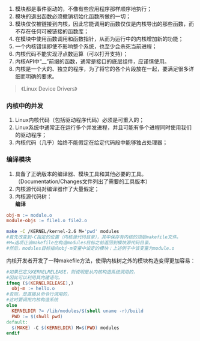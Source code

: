 1. 模块都是事件驱动的，不像有些应用程序那样顺序地执行；
2. 模块的退出函数必须撤销初始化函数所做的一切；
3. 模块仅仅被链接到内核，因此它能调用的函数仅仅是内核导出的那些函数，而不存在任何可被链接的函数库；
4. 在模块中使用函数调用和函数指针，从而为运行中的内核增加新的功能；
5. 一个内核错误即使不影响整个系统，也至少会杀死当前进程；
6. 内核代码不能实现浮点数运算（可以打开支持）；
7. 内核API中“\_\_”前缀的函数，通常是接口的底层组件，应谨慎使用。
8. 内核是一个大的、独立的程序，为了将它的各个片段放在一起，要满足很多详细而明确的要求。
>《Linux Device Drivers》  

### 内核中的并发
1. Linux内核代码（包括驱动程序代码）必须是可重入的；
2. Linux系统中通常正在运行多个并发进程，并且可能有多个进程同时使用我们的驱动程序；
3. 内核代码（几乎）始终不能假定在给定代码段中能够独占处理器；

### 编译模块
1. 具备了正确版本的编译器、模块工具和其他必要的工具。（Documentation/Changes文件列出了需要的工具版本）
2. 内核源代码对编译器作了大量假定；
3. 内核源代码树：  
**编译**
```makefile
obj-m := module.o
module-objs := file1.o file2.o
```
```bash
make -C /KERNEL/kernel-2.6 M='pwd' modules
#首先改变到-C指定的位置（内核源代码目录），其中保存有内核的顶层makefile文件。
#M=选项让该makefile在构造modules目标之前返回到模块源代码目录。
#然后，modules目标指向obj-m变量中设定的模块；上述例子中该变量为module.o  
```
内核开发者开发了一种makefile方法，使得内核树之外的模块构造变得更加容易：  
```makefile
#如果已定义KERNELRELEASE，则说明是从内核构造系统调用的，
#因此可以利用其内建语句。
ifneq ($(KERNELRELEASE),)
  obj-m := hello.o  
#否则，是直接从命令行调用的，
#这时要调用内核构造系统
else
  KERNELDIR ?= /lib/modules/$(shell uname -r)/build
  PWD := $(shwll pwd)
default:
  $(MAKE) -C $(KERNELDIR) M=$(PWD) modules
endif
```
